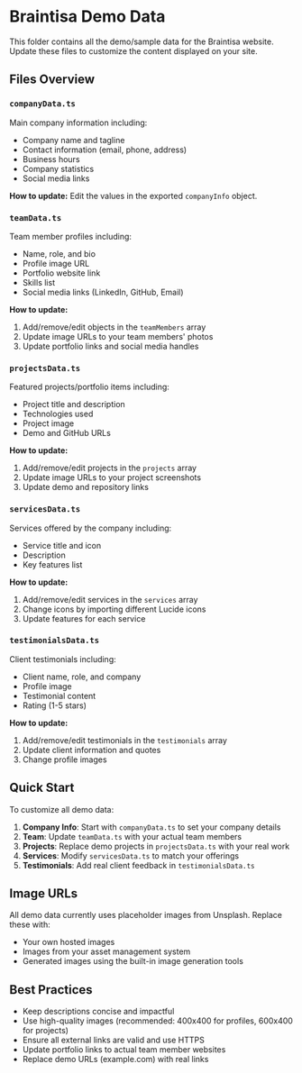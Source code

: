 # Braintisa Demo Data

This folder contains all the demo/sample data for the Braintisa website. Update these files to customize the content displayed on your site.

## Files Overview

### `companyData.ts`
Main company information including:
- Company name and tagline
- Contact information (email, phone, address)
- Business hours
- Company statistics
- Social media links

**How to update:** Edit the values in the exported `companyInfo` object.

### `teamData.ts`
Team member profiles including:
- Name, role, and bio
- Profile image URL
- Portfolio website link
- Skills list
- Social media links (LinkedIn, GitHub, Email)

**How to update:** 
1. Add/remove/edit objects in the `teamMembers` array
2. Update image URLs to your team members' photos
3. Update portfolio links and social media handles

### `projectsData.ts`
Featured projects/portfolio items including:
- Project title and description
- Technologies used
- Project image
- Demo and GitHub URLs

**How to update:**
1. Add/remove/edit projects in the `projects` array
2. Update image URLs to your project screenshots
3. Update demo and repository links

### `servicesData.ts`
Services offered by the company including:
- Service title and icon
- Description
- Key features list

**How to update:**
1. Add/remove/edit services in the `services` array
2. Change icons by importing different Lucide icons
3. Update features for each service

### `testimonialsData.ts`
Client testimonials including:
- Client name, role, and company
- Profile image
- Testimonial content
- Rating (1-5 stars)

**How to update:**
1. Add/remove/edit testimonials in the `testimonials` array
2. Update client information and quotes
3. Change profile images

## Quick Start

To customize all demo data:

1. **Company Info**: Start with `companyData.ts` to set your company details
2. **Team**: Update `teamData.ts` with your actual team members
3. **Projects**: Replace demo projects in `projectsData.ts` with your real work
4. **Services**: Modify `servicesData.ts` to match your offerings
5. **Testimonials**: Add real client feedback in `testimonialsData.ts`

## Image URLs

All demo data currently uses placeholder images from Unsplash. Replace these with:
- Your own hosted images
- Images from your asset management system
- Generated images using the built-in image generation tools

## Best Practices

- Keep descriptions concise and impactful
- Use high-quality images (recommended: 400x400 for profiles, 600x400 for projects)
- Ensure all external links are valid and use HTTPS
- Update portfolio links to actual team member websites
- Replace demo URLs (example.com) with real links
